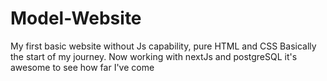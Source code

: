 # Model-Website
My first basic website without Js capability, pure HTML and CSS
Basically the start of my journey.
Now working with nextJs and postgreSQL it's awesome to see how far I've come 
